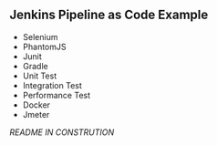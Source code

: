 Jenkins Pipeline as Code Example
---------------------------------------------------------------------------------------
* Selenium 
* PhantomJS 
* Junit 
* Gradle 
* Unit Test
* Integration Test
* Performance Test 
* Docker 
* Jmeter 


*README IN CONSTRUTION*